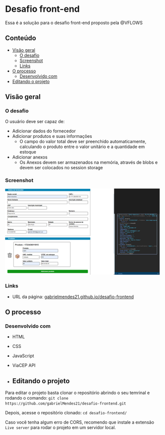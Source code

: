 # Desafio front-end

Essa é a solução para o desafio front-end proposto pela @VFLOWS

## Conteúdo

- [Visão geral](#visão-geral)
  - [O desafio](#o-desafio)
  - [Screenshot](#screenshot)
  - [Links](#links)
- [O processo](#o-processo)
  - [Desenvolvido com](#desenvolvido-com)
- [Editando o projeto](#editando-o-projeto)

## Visão geral

### O desafio

O usuário deve ser capaz de:

- Adicionar dados do fornecedor
- Adicionar produtos e suas informações
  - O campo do valor total deve ser preenchido automaticamente, calculando o produto entre o valor unitário e a quantidade em estoque 
- Adicionar anexos
  - Os Anexos devem ser armazenados na memória, através de blobs e devem ser colocados no session storage

### Screenshot

![](./assets/project-screenshot.png)

### Links

- URL da página: [gabrielmendes21.github.io/desafio-frontend](https://gabrielmendes21.github.io/desafio-frontend/)

## O processo

### Desenvolvido com

- HTML
- CSS
- JavaScript
- ViaCEP API

- ## Editando o projeto

Para editar o projeto basta clonar o repositório abrindo o seu temrinal e rodando o comando:
`git clone https://github.com/gabrielMendes21/desafio-frontend.git`

Depois, acesse o repositório clonado:
`cd desafio-frontend/`

Caso você tenha algum erro de CORS, recomendo que instale a extensão `Live server` para rodar o projeto em um servidor local.
